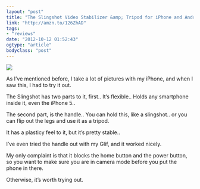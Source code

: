 ```yaml
---
layout: "post"
title: "The Slingshot Video Stabilizer &amp; Tripod for iPhone and Android Phones"
link: "http://amzn.to/126ZhAD"
tags: 
- "reviews"
date: "2012-10-12 01:52:43"
ogtype: "article"
bodyclass: "post"
---
```


![](http://cdn.rogerstringer.com/media/slingshot.jpg)

As I’ve mentioned before, I take a lot of pictures with my iPhone, and when I saw this, I had to try it out.

The Slingshot has two parts to it, first.. It’s flexible.. Holds any smartphone inside it, even the iPhone 5..

The second part, is the handle.. You can hold this, like a slingshot.. or you can flip out the legs and use it as a tripod.

It has a plasticy feel to it, but it’s pretty stable..

I’ve even tried the handle out with my Glif, and it worked nicely.

My only complaint is that it blocks the home button and the power button, so you want to make sure you are in camera mode before you put the phone in there.

Otherwise, it’s worth trying out.
